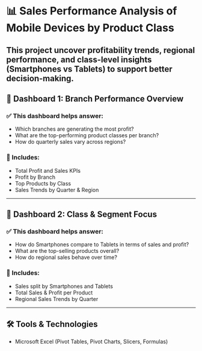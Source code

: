 # 📊 Sales Performance Analysis of Mobile Devices by Product Class

This project uncover **profitability trends**, **regional performance**, and **class-level insights** (Smartphones vs Tablets) to support better decision-making. 
---
## 🔹 Dashboard 1: Branch Performance Overview

### ✅ This dashboard helps answer:
- Which branches are generating the most profit?  
- What are the top-performing product classes per branch?  
- How do quarterly sales vary across regions?

### 📌 Includes:
- Total Profit and Sales KPIs  
- Profit by Branch  
- Top Products by Class  
- Sales Trends by Quarter & Region  

---

## 🔹 Dashboard 2: Class & Segment Focus

### ✅ This dashboard helps answer:
- How do Smartphones compare to Tablets in terms of sales and profit?  
- What are the top-selling products overall?  
- How do regional sales behave over time?

### 📌 Includes:
- Sales split by Smartphones and Tablets  
- Total Sales & Profit per Product  
- Regional Sales Trends by Quarter  

---

## 🛠 Tools & Technologies
- Microsoft Excel (Pivot Tables, Pivot Charts, Slicers, Formulas)
